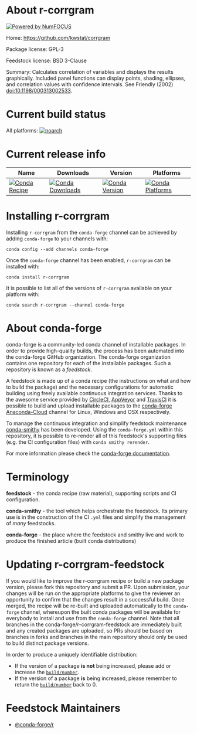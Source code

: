 About r-corrgram
================

[![Powered by NumFOCUS](https://img.shields.io/badge/powered%20by-NumFOCUS-orange.svg?style=flat&colorA=E1523D&colorB=007D8A)](http://numfocus.org)

Home: https://github.com/kwstat/corrgram

Package license: GPL-3

Feedstock license: BSD 3-Clause

Summary: Calculates correlation of variables and displays the results graphically. Included panel functions can display points, shading, ellipses, and correlation values with confidence intervals. See Friendly (2002) <doi:10.1198/000313002533>.



Current build status
====================

All platforms:
[![noarch](https://img.shields.io/circleci/project/github/conda-forge/r-corrgram-feedstock/master.svg?label=noarch)](https://circleci.com/gh/conda-forge/r-corrgram-feedstock)

Current release info
====================

| Name | Downloads | Version | Platforms |
| --- | --- | --- | --- |
| [![Conda Recipe](https://img.shields.io/badge/recipe-r--corrgram-green.svg)](https://anaconda.org/conda-forge/r-corrgram) | [![Conda Downloads](https://img.shields.io/conda/dn/conda-forge/r-corrgram.svg)](https://anaconda.org/conda-forge/r-corrgram) | [![Conda Version](https://img.shields.io/conda/vn/conda-forge/r-corrgram.svg)](https://anaconda.org/conda-forge/r-corrgram) | [![Conda Platforms](https://img.shields.io/conda/pn/conda-forge/r-corrgram.svg)](https://anaconda.org/conda-forge/r-corrgram) |

Installing r-corrgram
=====================

Installing `r-corrgram` from the `conda-forge` channel can be achieved by adding `conda-forge` to your channels with:

```
conda config --add channels conda-forge
```

Once the `conda-forge` channel has been enabled, `r-corrgram` can be installed with:

```
conda install r-corrgram
```

It is possible to list all of the versions of `r-corrgram` available on your platform with:

```
conda search r-corrgram --channel conda-forge
```


About conda-forge
=================

conda-forge is a community-led conda channel of installable packages.
In order to provide high-quality builds, the process has been automated into the
conda-forge GitHub organization. The conda-forge organization contains one repository
for each of the installable packages. Such a repository is known as a *feedstock*.

A feedstock is made up of a conda recipe (the instructions on what and how to build
the package) and the necessary configurations for automatic building using freely
available continuous integration services. Thanks to the awesome service provided by
[CircleCI](https://circleci.com/), [AppVeyor](https://www.appveyor.com/)
and [TravisCI](https://travis-ci.org/) it is possible to build and upload installable
packages to the [conda-forge](https://anaconda.org/conda-forge)
[Anaconda-Cloud](https://anaconda.org/) channel for Linux, Windows and OSX respectively.

To manage the continuous integration and simplify feedstock maintenance
[conda-smithy](https://github.com/conda-forge/conda-smithy) has been developed.
Using the ``conda-forge.yml`` within this repository, it is possible to re-render all of
this feedstock's supporting files (e.g. the CI configuration files) with ``conda smithy rerender``.

For more information please check the [conda-forge documentation](https://conda-forge.org/docs/).

Terminology
===========

**feedstock** - the conda recipe (raw material), supporting scripts and CI configuration.

**conda-smithy** - the tool which helps orchestrate the feedstock.
                   Its primary use is in the construction of the CI ``.yml`` files
                   and simplify the management of *many* feedstocks.

**conda-forge** - the place where the feedstock and smithy live and work to
                  produce the finished article (built conda distributions)


Updating r-corrgram-feedstock
=============================

If you would like to improve the r-corrgram recipe or build a new
package version, please fork this repository and submit a PR. Upon submission,
your changes will be run on the appropriate platforms to give the reviewer an
opportunity to confirm that the changes result in a successful build. Once
merged, the recipe will be re-built and uploaded automatically to the
`conda-forge` channel, whereupon the built conda packages will be available for
everybody to install and use from the `conda-forge` channel.
Note that all branches in the conda-forge/r-corrgram-feedstock are
immediately built and any created packages are uploaded, so PRs should be based
on branches in forks and branches in the main repository should only be used to
build distinct package versions.

In order to produce a uniquely identifiable distribution:
 * If the version of a package **is not** being increased, please add or increase
   the [``build/number``](https://conda.io/docs/user-guide/tasks/build-packages/define-metadata.html#build-number-and-string).
 * If the version of a package **is** being increased, please remember to return
   the [``build/number``](https://conda.io/docs/user-guide/tasks/build-packages/define-metadata.html#build-number-and-string)
   back to 0.

Feedstock Maintainers
=====================

* [@conda-forge/r](https://github.com/conda-forge/r/)

